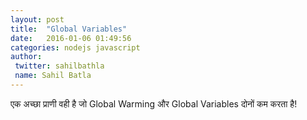 ```yaml
---
layout: post
title:  "Global Variables"
date:   2016-01-06 01:49:56
categories: nodejs javascript
author:
 twitter: sahilbathla
 name: Sahil Batla
---
```


एक अच्छा प्राणी वही है जो Global Warming और Global Variables दोनों कम करता है!